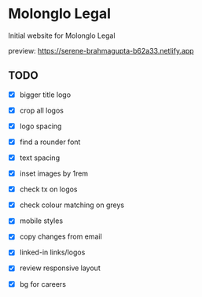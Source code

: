 # Molonglo Legal

Initial website for Molonglo Legal

preview: https://serene-brahmagupta-b62a33.netlify.app


## TODO

- [x] bigger title logo
- [x] crop all logos
- [x] logo spacing
- [x] find a rounder font
- [x] text spacing
- [x] inset images by 1rem
- [x] check tx on logos
- [x] check colour matching on greys
- [x] mobile styles
- [x] copy changes from email
- [x] linked-in links/logos
- [x] review responsive layout
- [x] bg for careers



